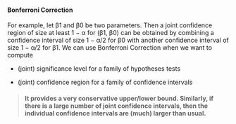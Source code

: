 #### Bonferroni Correction

For example, let β1 and β0 be two parameters. Then a joint confidence region of size at least 1 − α for (β1, β0) can be obtained by combining a confidence interval of size 1 − α/2 for β0 with another confidence interval of size 1 − α/2 for β1. We can use Bonferroni Correction when we want to compute

- (joint) significance level for a family of hypotheses tests

- (joint) confidence region for a family of confidence intervals

> #### It provides a very conservative upper/lower bound. Similarly, if there is a large number of joint confidence intervals, then the individual confidence intervals are (much) larger than usual.



